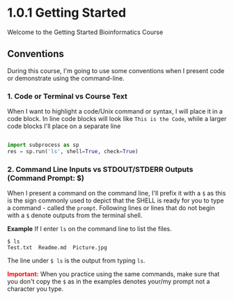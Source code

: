 # 1.0.1 Getting Started
Welcome to the Getting Started Bioinformatics Course


## Conventions
During this course, I'm going to use some conventions when I present code or demonstrate using the command-line.

### 1. Code or Terminal vs Course Text

When I want to highlight a code/Unix command or syntax, I will place it in a code block.   In line code blocks will look like `This is the Code`, while a larger code blocks I'll place on a separate line 

```python

import subprocess as sp
res = sp.run('ls', shell=True, check=True)
```

### 2. Command Line Inputs vs STDOUT/STDERR Outputs  (Command Prompt: $)

When I present a command on the command line, I'll prefix it with a `$` as this is the sign commonly used to depict that the SHELL is ready for you to type a command - called the `prompt`.  Following lines or lines that do not begin with a `$` denote outputs from the terminal shell.

**Example**
If I enter `ls` on the command line to list the files.
```
$ ls
Test.txt  Readme.md  Picture.jpg
```
The line under `$ ls` is the output from typing `ls`.  

<font color="red"><b>Important:</b></font>  When you practice using the same commands, make sure that you don't copy the `$` as in the examples denotes your/my prompt not a character you type.

